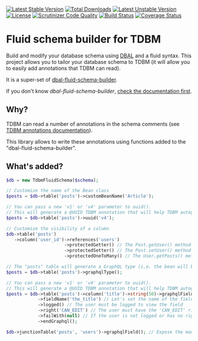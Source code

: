 [![Latest Stable Version](https://poser.pugx.org/thecodingmachine/tdbm-fluid-schema-builder/v/stable)](https://packagist.org/packages/thecodingmachine/tdbm-fluid-schema-builder)
[![Total Downloads](https://poser.pugx.org/thecodingmachine/tdbm-fluid-schema-builder/downloads)](https://packagist.org/packages/thecodingmachine/tdbm-fluid-schema-builder)
[![Latest Unstable Version](https://poser.pugx.org/thecodingmachine/tdbm-fluid-schema-builder/v/unstable)](https://packagist.org/packages/thecodingmachine/tdbm-fluid-schema-builder)
[![License](https://poser.pugx.org/thecodingmachine/tdbm-fluid-schema-builder/license)](https://packagist.org/packages/thecodingmachine/tdbm-fluid-schema-builder)
[![Scrutinizer Code Quality](https://scrutinizer-ci.com/g/thecodingmachine/tdbm-fluid-schema-builder/badges/quality-score.png?b=master)](https://scrutinizer-ci.com/g/thecodingmachine/tdbm-fluid-schema-builder/?branch=master)
[![Build Status](https://travis-ci.org/thecodingmachine/tdbm-fluid-schema-builder.svg?branch=master)](https://travis-ci.org/thecodingmachine/tdbm-fluid-schema-builder)
[![Coverage Status](https://coveralls.io/repos/thecodingmachine/tdbm-fluid-schema-builder/badge.svg?branch=master&service=github)](https://coveralls.io/github/thecodingmachine/tdbm-fluid-schema-builder?branch=master)

# Fluid schema builder for TDBM

Build and modify your database schema using [DBAL](http://docs.doctrine-project.org/projects/doctrine-dbal/en/latest/reference/schema-representation.html) and a fluid syntax.
This project allows you to tailor your database schema to TDBM (it will allow you to easily add annotations that TDBM can read).

It is a super-set of [dbal-fluid-schema-builder](https://github.com/thecodingmachine/dbal-fluid-schema-builder/).

If you don't know *dbal-fluid-schema-builder*, [check the documentation first](https://github.com/thecodingmachine/dbal-fluid-schema-builder/).


## Why?

TDBM can read a number of annotations in the schema comments (see [TDBM annotations documentation](https://thecodingmachine.github.io/tdbm/doc/annotations.html)).

This library allows to write these annotations using functions added to the "dbal-fluid-schema-builder".

## What's added?

```php
$db = new TdbmFluidSchema($schema);

// Customize the name of the Bean class
$posts = $db->table('posts')->customBeanName('Article');

// You can pass a new 'v1' or 'v4' parameter to uuid().
// This will generate a @UUID TDBM annotation that will help TDBM autogenerate the UUID 
$posts = $db->table('posts')->uuid('v4');

// Customize the visibility of a column
$db->table('posts')
   ->column('user_id')->references('users')
                      ->protectedGetter() // The Post.getUser() method is protected
                      ->protectedSetter() // The Post.setUser() method is protected
                      ->protectedOneToMany() // The User.getPosts() method is protected

// The "posts" table will generate a GraphQL type (i.e. the bean will be annotated with the GraphQLite @Type annotation).
$posts = $db->table('posts')->graphqlType();

// You can pass a new 'v1' or 'v4' parameter to uuid().
// This will generate a @UUID TDBM annotation that will help TDBM autogenerate the UUID 
$posts = $db->table('posts')->column('title')->string(50)->graphqlField() // The column is a GraphQL field
            ->fieldName('the_title') // Let's set the name of the field to a different value 
            ->logged() // The user must be logged to view the field
            ->right('CAN_EDIT') // The user must have the 'CAN_EDIT' right to view the field
            ->failWith(null) // If the user is not logged or has no right, let's serve 'null'
            ->endGraphql();

$db->junctionTable('posts', 'users')->graphqlField(); // Expose the many-to-many relationship as a GraphQL field.
```
